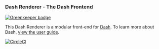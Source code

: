 ### Dash Renderer - The Dash Frontend

[![Greenkeeper badge](https://badges.greenkeeper.io/plotly/dash-renderer.svg)](https://greenkeeper.io/)

This Dash Renderer is a modular front-end for [Dash](https://plot.ly/products/dash). To learn more about Dash, [view the user guide](https://plot.ly/dash).

[![CircleCI](https://circleci.com/gh/plotly/dash-renderer.svg?style=svg)](https://circleci.com/gh/plotly/dash-renderer)

